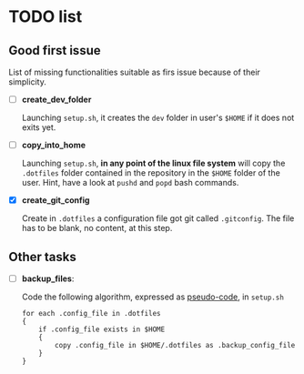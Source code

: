 # TODO list

## Good first issue

List of missing functionalities suitable as firs issue because of their simplicity.

- [ ] **create_dev_folder**

    Launching `setup.sh`, it creates the `dev` folder in user's `$HOME` if it does not exits yet.

- [ ] **copy_into_home**

    Launching `setup.sh`, **in any point of the linux file system** will copy the `.dotfiles` folder contained in the repository in the `$HOME` folder of the user.
    Hint, have a look at `pushd` and `popd` bash commands.

- [x] **create_git_config**

    Create in `.dotfiles` a configuration file got git called `.gitconfig`. The file has to be blank, no content, at this step.

## Other tasks

- [ ] **backup_files**:

    Code the following algorithm, expressed as [pseudo-code](https://en.wikipedia.org/wiki/Pseudocode), in `setup.sh`

    ```
    for each .config_file in .dotfiles
    {
        if .config_file exists in $HOME
        {
            copy .config_file in $HOME/.dotfiles as .backup_config_file
        }
    }
    ```
